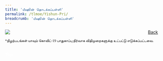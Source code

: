```yaml
---
title: 'யீஷூன் தொடக்கப்பள்ளி'
permalink: /tlmoe/Yishun-Pri/
breadcrumb: 'யீஷூன் தொடக்கப்பள்ளி'
---
```

<!-- Global site tag (gtag.js) - Google Ads: 726049306 -->
<script async src="https://www.googletagmanager.com/gtag/js?id=AW-726049306"></script>
<script>
  window.dataLayer = window.dataLayer || [];
  function gtag(){dataLayer.push(arguments);}
  gtag('js', new Date());

  gtag('config', 'AW-726049306');
</script>
<a href="/exhibits/தமிழ்மொழிக்-காட்சிக்கூடம்-tamil-exhibitions-d/schools/"  style="float:right;">Back</a>
 <img src="/images/MTLS2021-Yishun_TL_Final.jpg">
 <p style="font-family:Anjal InaiMathi; font-size:12px;">*நிழற்படங்கள் யாவும் கொவிட்-19 பாதுகாப்பு நிர்வாக விதிமுறைகளுக்கு உட்பட்டு எடுக்கப்பட்டவை.</p> <br/>
<div class="btntop"><a href="#top" style="text-decoration:none;"><span style="color:white"><b>Top</b></span></a></div>
